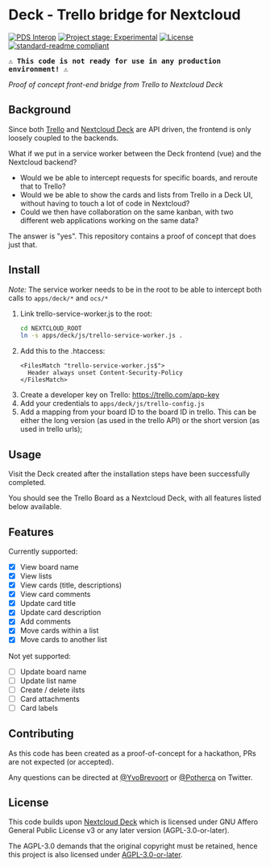 # Deck - Trello bridge for Nextcloud

[![PDS Interop][muze-shield]][muze-site]
[![Project stage: Experimental][project-stage-badge: Experimental]][project-stage-page]
[![License][license-shield]][license-link]
[![standard-readme compliant][standard-readme-shield]][standard-readme-link]

<kbd>**⚠ This code is not ready for use in any production environment! ⚠**</kbd>

_Proof of concept front-end bridge from Trello to Nextcloud Deck_

## Background

Since both [Trello](https://trello.com) and [Nextcloud Deck](https://apps.nextcloud.com/apps/deck) are API driven, the frontend is only loosely coupled to the backends.

What if we put in a service worker between the Deck frontend (vue) and the Nextcloud backend? 

- Would we be able to intercept requests for specific boards, and reroute that to Trello?
- Would we be able to show the cards and lists from Trello in a Deck UI, without having to touch a lot of code in Nextcloud?
- Could we then have collaboration on the same kanban, with two different web applications working on the same data?

The answer is "yes". This repository contains a proof of concept that does just that.

## Install

*Note:* The service worker needs to be in the root to be able to intercept both calls to `apps/deck/*` and `ocs/*`

1. Link trello-service-worker.js to the root:
    ```sh
    cd NEXTCLOUD_ROOT
    ln -s apps/deck/js/trello-service-worker.js .
    ```
2. Add this to the .htaccess:
    ```apacheconf
    <FilesMatch "trello-service-worker.js$">
      Header always unset Content-Security-Policy
    </FilesMatch>
    ```
3. Create a developer key on Trello: https://trello.com/app-key
4. Add your credentials to `apps/deck/js/trello-config.js`
5. Add a mapping from your board ID to the board ID in trello. This can be either the long version (as used in the trello API) or the short version (as used in trello urls);

## Usage

Visit the Deck created after the installation steps have been successfully completed.

You should see the Trello Board as a Nextcloud Deck, with all features listed below available.

## Features

Currently supported:

- [x] View board name
- [x] View lists
- [x] View cards (title, descriptions)
- [x] View card comments
- [x] Update card title
- [x] Update card description
- [x] Add comments
- [x] Move cards within a list
- [x] Move cards to another list

Not yet supported:

- [ ] Update board name
- [ ] Update list name
- [ ] Create / delete ilsts
- [ ] Card attachments
- [ ] Card labels

## Contributing

As this code has been created as a proof-of-concept for a hackathon, PRs are not expected (or accepted).

Any questions can be directed at [@YvoBrevoort](https://twitter.com/YvoBrevoort) or [@Potherca](https://twitter.com/Potherca) on Twitter.

## License

This code builds upon [Nextcloud Deck](https://github.com/nextcloud/deck) which is licensed under GNU Affero General Public License v3 or any later version (AGPL-3.0-or-later).

The AGPL-3.0 demands that the original copyright must be retained, hence this project is also licensed under [AGPL-3.0-or-later][license-link].

[license-link]: ./LICENSE
[license-shield]: https://img.shields.io/github/license/muze-nl/nextcloud-deck-trello-bridge.svg
[muze-shield]: https://img.shields.io/badge/%7BU%7D-Muze-BF1E2E.svg?labelColor=BF1E2E
[muze-site]: https://www.muze.nl/
[project-stage-badge: Experimental]: https://img.shields.io/badge/Project%20Stage-Experimental-yellow.svg
[project-stage-page]: https://blog.pother.ca/project-stages/
[standard-readme-link]: https://github.com/RichardLitt/standard-readme
[standard-readme-shield]: https://img.shields.io/badge/-Standard%20Readme-brightgreen.svg
